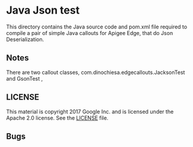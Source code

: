 # Java Json test

This directory contains the Java source code and pom.xml file required to
compile a pair of simple Java callouts for Apigee Edge, that do Json Deserialization.

## Notes

There are two callout classes, com.dinochiesa.edgecallouts.JacksonTest and GsonTest ,


## LICENSE

This material is copyright 2017 Google Inc.
and is licensed under the Apache 2.0 license. See the [LICENSE](LICENSE) file.


## Bugs

